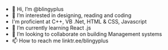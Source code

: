 - 👋 Hi, I’m @blingyplus
- 👀 I’m interested in designing, reading and coding
- I'm proficient at C++, VB .Net, HTML & CSS, Javascript
- 🌱 I’m currently learning React .js
- 💞️ I’m looking to collaborate on building Management systems
- 📫 How to reach me linktr.ee/blingyplus

<!---
blingyplus/blingyplus is a ✨ special ✨ repository because its `README.md` (this file) appears on your GitHub profile.
You can click the Preview link to take a look at your changes.
--->
